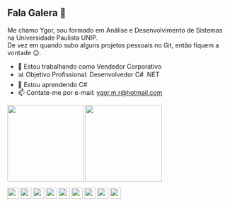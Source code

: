 ## Fala Galera 👋

Me chamo Ygor, sou formado em Análise e Desenvolvimento de Sistemas na Universidade Paulista UNIP.  
De vez em quando subo alguns projetos pessoais no Git, então fiquem a vontade 😉.  

- 🔭 Estou trabalhando como Vendedor Corporativo
- 📊 Objetivo Profissional: Desenvolvedor C# .NET
- 🌱 Estou aprendendo C#
- 📫 Contate-me por e-mail: ygor.m.r@hotmail.com


<img align="left" height="173cm" src= "https://github-readme-stats.vercel.app/api?username=Ygormrs&theme=blue-green"/>
<img height="173cm" src=""/>

<code><img height="25" src="https://img.shields.io/badge/Python-14354C?style=for-the-badge&logo=python&logoColor=white"></code>
<code><img height="25" src="https://img.shields.io/badge/HTML-239120?style=for-the-badge&logo=html5&logoColor=white"></code>
<code><img height="25" src="https://img.shields.io/badge/CSS-239120?&style=for-the-badge&logo=css3&logoColor=white"></code>
<code><img height="25" src="https://img.shields.io/badge/C%23-239120?style=for-the-badge&logo=c-sharp&logoColor=white"></code>
<code><img height="25" src="https://img.shields.io/badge/.NET-5C2D91?style=for-the-badge&logo=.net&logoColor=white"></code>
<code><img height="25" src="https://img.shields.io/badge/C-00599C?style=for-the-badge&logo=c&logoColor=white"></code>
<code><img height="25" src="https://img.shields.io/badge/Microsoft_SQL_Server-CC2927?style=for-the-badge&logo=microsoft-sql-server&logoColor=white"></code>
<code><img height="25" src="https://img.shields.io/badge/Microsoft_Excel-217346?style=for-the-badge&logo=microsoft-excel&logoColor=white"></code>
<code><img height="25" src="https://img.shields.io/badge/GIT-E44C30?style=for-the-badge&logo=git&logoColor=white"></code>
